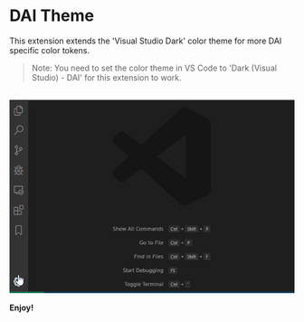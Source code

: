 # DAI Theme

This extension extends the 'Visual Studio Dark' color theme for more DAI specific color tokens.

> Note: You need to set the color theme in VS Code to 'Dark (Visual Studio) - DAI'
> for this extension to work.

<p align="center">
  <br />
  <img src="images/docs/select-color-theme.gif" alt="Select Color Theme" />
  <br />
</p>

**Enjoy!**
